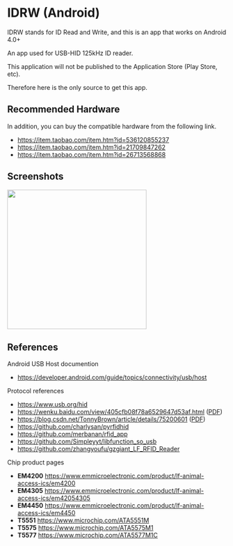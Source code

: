 # IDRW (Android)

IDRW stands for ID Read and Write, and this is an app that works on Android 4.0+

An app used for USB-HID 125kHz ID reader.

This application will not be published to the Application Store (Play Store, etc).

Therefore here is the only source to get this app.

## Recommended Hardware

In addition, you can buy the compatible hardware from the following link.

- <https://item.taobao.com/item.htm?id=536120855237>
- <https://item.taobao.com/item.htm?id=21709847262>
- <https://item.taobao.com/item.htm?id=26713568868>

## Screenshots

<img src="https://i.imgur.com/wvn2OM1.png" width="320" />

## References

Android USB Host documention
- <https://developer.android.com/guide/topics/connectivity/usb/host>

Protocol references
- <https://www.usb.org/hid>
- <https://wenku.baidu.com/view/405cfb08f78a6529647d53af.html> ([PDF](docs/IFD510.pdf))
- <https://blog.csdn.net/TonnyBrown/article/details/75200601> ([PDF](docs/IDCardCopyTutorial.pdf))
- <https://github.com/charlysan/pyrfidhid>
- <https://github.com/merbanan/rfid_app>
- <https://github.com/Simpleyyt/libfunction_so_usb>
- <https://github.com/zhangyoufu/gzgiant_LF_RFID_Reader>

Chip product pages
- **EM4200** <https://www.emmicroelectronic.com/product/lf-animal-access-ics/em4200>
- **EM4305** <https://www.emmicroelectronic.com/product/lf-animal-access-ics/em42054305>
- **EM4450** <https://www.emmicroelectronic.com/product/lf-animal-access-ics/em4450>
- **T5551** <https://www.microchip.com/ATA5551M>
- **T5575** <https://www.microchip.com/ATA5575M1>
- **T5577** <https://www.microchip.com/ATA5577M1C>
